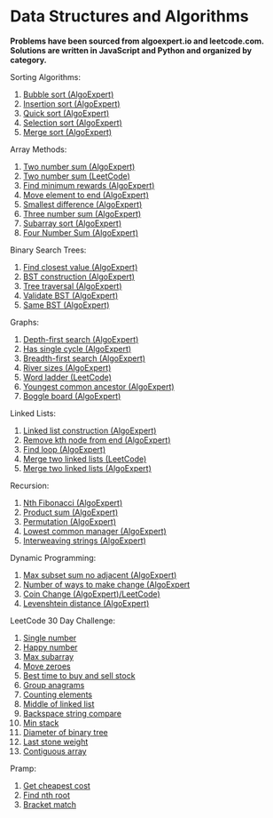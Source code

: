 # Data Structures and Algorithms

**Problems have been sourced from algoexpert.io and leetcode.com. Solutions are written in JavaScript and Python and organized by category.**

Sorting Algorithms:
1. [Bubble sort (AlgoExpert)](https://www.algoexpert.io/questions/Bubble%20Sort/)
2. [Insertion sort (AlgoExpert)](https://www.algoexpert.io/questions/Insertion%20Sort/)
3. [Quick sort (AlgoExpert)](https://www.algoexpert.io/questions/Quick%20Sort/)
4. [Selection sort (AlgoExpert)](https://www.algoexpert.io/questions/Selection%20Sort/)
5. [Merge sort (AlgoExpert)](https://www.algoexpert.io/questions/Merge%20Sort/)

Array Methods:
1. [Two number sum (AlgoExpert)](https://www.algoexpert.io/questions/Two%20Number%20Sums/)
2. [Two number sum (LeetCode)](https://leetcode.com/problems/two-sum/)
3. [Find minimum rewards (AlgoExpert)](https://www.algoexpert.io/questions/Min%20Rewards/)
4. [Move element to end (AlgoExpert)](https://www.algoexpert.io/questions/Move%20Element%20To%20End/)
5. [Smallest difference (AlgoExpert)](https://www.algoexpert.io/questions/Smallest%20Difference/)
6. [Three number sum (AlgoExpert)](https://www.algoexpert.io/questions/Three%20Number%20Sum/)
7. [Subarray sort (AlgoExpert)](https://www.algoexpert.io/questions/Subarray%20Sort/)
8. [Four Number Sum (AlgoExpert)](https://www.algoexpert.io/questions/Four%20Number%20Sum/)

Binary Search Trees:
1. [Find closest value (AlgoExpert)](https://www.algoexpert.io/questions/Find%20Closest%20Value%20In%20BST/)
2. [BST construction (AlgoExpert)](https://www.algoexpert.io/questions/BST%20Construction/)
3. [Tree traversal (AlgoExpert)](https://www.algoexpert.io/questions/BST%20Traversal/)
4. [Validate BST (AlgoExpert)](https://www.algoexpert.io/questions/Validate%20BST/)
5. [Same BST (AlgoExpert)](https://www.algoexpert.io/questions/Same%20BSTs/)

Graphs:
1. [Depth-first search (AlgoExpert)](https://www.algoexpert.io/questions/Depth-first%20Search/)
2. [Has single cycle (AlgoExpert)](https://www.algoexpert.io/questions/Single%20Cycle%20Check/)
2. [Breadth-first search (AlgoExpert)](https://www.algoexpert.io/questions/Breadth-first%20Search/)
3. [River sizes (AlgoExpert)](https://www.algoexpert.io/questions/River%20Sizes/)
4. [Word ladder (LeetCode)](https://leetcode.com/problems/word-ladder/)
5. [Youngest common ancestor (AlgoExpert)](https://www.algoexpert.io/questions/Youngest%20Common%20Ancestor/)
6. [Boggle board (AlgoExpert)](https://www.algoexpert.io/questions/Boggle%20Board/)

Linked Lists:
1. [Linked list construction (AlgoExpert)](https://www.algoexpert.io/questions/Linked%20List%20Construction/)
2. [Remove kth node from end (AlgoExpert)](https://www.algoexpert.io/questions/Remove%20Kth%20Node%20From%20End/)
3. [Find loop (AlgoExpert)](https://www.algoexpert.io/questions/Find%20Loop/)
4. [Merge two linked lists (LeetCode)](https://leetcode.com/problems/merge-two-sorted-lists/)
5. [Merge two linked lists (AlgoExpert)](https://www.algoexpert.io/questions/Merge%20Linked%20Lists/)

Recursion:
1. [Nth Fibonacci (AlgoExpert)](https://www.algoexpert.io/questions/Nth%20Fibonacci/)
2. [Product sum (AlgoExpert)](https://www.algoexpert.io/questions/Product%20Sum/)
3. [Permutation (AlgoExpert)](https://www.algoexpert.io/questions/Permutations/)
4. [Lowest common manager (AlgoExpert)](https://www.algoexpert.io/questions/Lowest%20Common%20Manager/)
5. [Interweaving strings (AlgoExpert)](https://www.algoexpert.io/questions/Interweaving%20Strings/)

Dynamic Programming:
1. [Max subset sum no adjacent (AlgoExpert)](https://www.algoexpert.io/questions/Max%20Subset%20Sum%20No%20Adjacent/)
2. [Number of ways to make change (AlgoExpert](https://www.algoexpert.io/questions/Number%20Of%20Ways%20To%20Make%20Change/)
3. [Coin Change (AlgoExpert)](https://www.algoexpert.io/questions/Min%20Number%20Of%20Coins%20For%20Change/)[/LeetCode)](https://leetcode.com/problems/coin-change/)
4. [Levenshtein distance (AlgoExpert)](https://www.algoexpert.io/questions/Levenshtein%20Distance/)

LeetCode 30 Day Challenge:
1. [Single number](https://leetcode.com/problems/single-number/)
2. [Happy number](https://leetcode.com/problems/happy-number/)
3. [Max subarray](https://leetcode.com/problems/maximum-subarray/)
4. [Move zeroes](https://leetcode.com/problems/move-zeroes/)
5. [Best time to buy and sell stock](https://leetcode.com/problems/best-time-to-buy-and-sell-stock-ii/)
6. [Group anagrams](https://leetcode.com/problems/group-anagrams/)
7. [Counting elements](https://leetcode.com/explore/challenge/card/30-day-leetcoding-challenge/528/week-1/3289/)
8. [Middle of linked list](https://leetcode.com/problems/middle-of-the-linked-list/)
9. [Backspace string compare](https://leetcode.com/problems/backspace-string-compare/)
10. [Min stack](https://leetcode.com/problems/min-stack/)
11. [Diameter of binary tree](https://leetcode.com/problems/diameter-of-binary-tree/)
12. [Last stone weight](https://leetcode.com/problems/last-stone-weight/)
13. [Contiguous array](https://leetcode.com/problems/contiguous-array/)

Pramp:
1. [Get cheapest cost](https://www.pramp.com/challenge/15oxrQx6LjtQj9JK9XqA)
2. [Find nth root](https://www.pramp.com/challenge/jKoA5GAVy9Sr9jGBjzN4)
3. [Bracket match](https://www.pramp.com/challenge/xJZA01AxdlfpM2vZ2Wwa)